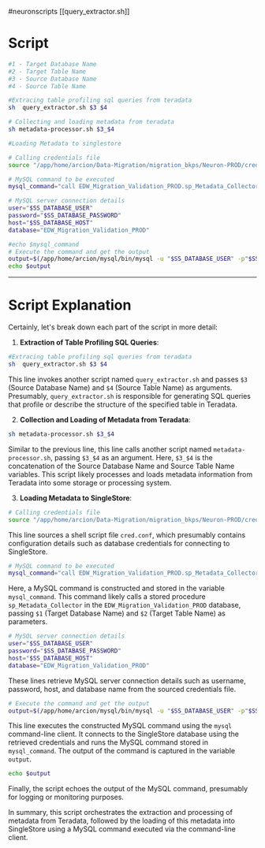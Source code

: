 #neuronscripts  [[query_extractor.sh]]
# Script

```bash
#1 - Target Database Name
#2 - Target Table Name
#3 - Source Database Name
#4 - Source Table Name

#Extracing table profiling sql queries from teradata
sh  query_extractor.sh $3 $4

# Collecting and loading metadata from teradata
sh metadata-processor.sh $3_$4

#Loading Metadata to singlestore

# Calling credentials file
source "/app/home/arcion/Data-Migration/migration_bkps/Neuron-PROD/cred.conf"

# MySQL command to be executed
mysql_command="call EDW_Migration_Validation_PROD.sp_Metadata_Collector('$1', '$2');"

# MySQL server connection details
user="$SS_DATABASE_USER"
password="$SS_DATABASE_PASSWORD"
host="$SS_DATABASE_HOST"
database="EDW_Migration_Validation_PROD"

#echo $mysql_command
# Execute the command and get the output
output=$(/app/home/arcion/mysql/bin/mysql -u "$SS_DATABASE_USER" -p"$SS_DATABASE_PASSWORD" -h "$SS_DATABASE_HOST" "$database" -e "$mysql_command")
echo $output
```
---
# Script Explanation

Certainly, let's break down each part of the script in more detail:

1. **Extraction of Table Profiling SQL Queries**:
```bash
#Extracing table profiling sql queries from teradata
sh  query_extractor.sh $3 $4
```
This line invokes another script named `query_extractor.sh` and passes `$3` (Source Database Name) and `$4` (Source Table Name) as arguments. Presumably, `query_extractor.sh` is responsible for generating SQL queries that profile or describe the structure of the specified table in Teradata.

2. **Collection and Loading of Metadata from Teradata**:
```bash
sh metadata-processor.sh $3_$4
```
Similar to the previous line, this line calls another script named `metadata-processor.sh`, passing `$3_$4` as an argument. Here, `$3_$4` is the concatenation of the Source Database Name and Source Table Name variables. This script likely processes and loads metadata information from Teradata into some storage or processing system.

3. **Loading Metadata to SingleStore**:
```bash
# Calling credentials file
source "/app/home/arcion/Data-Migration/migration_bkps/Neuron-PROD/cred.conf"
```
This line sources a shell script file `cred.conf`, which presumably contains configuration details such as database credentials for connecting to SingleStore.

```bash
# MySQL command to be executed
mysql_command="call EDW_Migration_Validation_PROD.sp_Metadata_Collector('$1', '$2');"
```
Here, a MySQL command is constructed and stored in the variable `mysql_command`. This command likely calls a stored procedure `sp_Metadata_Collector` in the `EDW_Migration_Validation_PROD` database, passing `$1` (Target Database Name) and `$2` (Target Table Name) as parameters.

```bash
# MySQL server connection details
user="$SS_DATABASE_USER"
password="$SS_DATABASE_PASSWORD"
host="$SS_DATABASE_HOST"
database="EDW_Migration_Validation_PROD"
```
These lines retrieve MySQL server connection details such as username, password, host, and database name from the sourced credentials file.

```bash
# Execute the command and get the output
output=$(/app/home/arcion/mysql/bin/mysql -u "$SS_DATABASE_USER" -p"$SS_DATABASE_PASSWORD" -h "$SS_DATABASE_HOST" "$database" -e "$mysql_command")
```
This line executes the constructed MySQL command using the `mysql` command-line client. It connects to the SingleStore database using the retrieved credentials and runs the MySQL command stored in `mysql_command`. The output of the command is captured in the variable `output`.

```bash
echo $output
```
Finally, the script echoes the output of the MySQL command, presumably for logging or monitoring purposes.

In summary, this script orchestrates the extraction and processing of metadata from Teradata, followed by the loading of this metadata into SingleStore using a MySQL command executed via the command-line client.